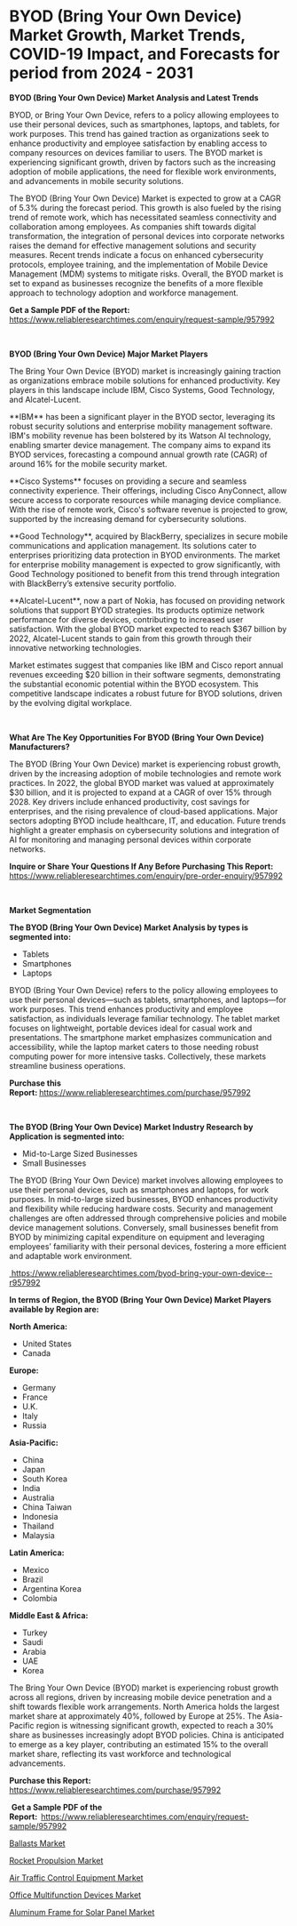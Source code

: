 <p><h1>BYOD (Bring Your Own Device) Market Growth, Market Trends, COVID-19 Impact, and Forecasts for period from 2024 - 2031</h1></p><p><strong>BYOD (Bring Your Own Device) Market Analysis and Latest Trends</strong></p>
<p><p>BYOD, or Bring Your Own Device, refers to a policy allowing employees to use their personal devices, such as smartphones, laptops, and tablets, for work purposes. This trend has gained traction as organizations seek to enhance productivity and employee satisfaction by enabling access to company resources on devices familiar to users. The BYOD market is experiencing significant growth, driven by factors such as the increasing adoption of mobile applications, the need for flexible work environments, and advancements in mobile security solutions.</p><p>The BYOD (Bring Your Own Device) Market is expected to grow at a CAGR of 5.3% during the forecast period. This growth is also fueled by the rising trend of remote work, which has necessitated seamless connectivity and collaboration among employees. As companies shift towards digital transformation, the integration of personal devices into corporate networks raises the demand for effective management solutions and security measures. Recent trends indicate a focus on enhanced cybersecurity protocols, employee training, and the implementation of Mobile Device Management (MDM) systems to mitigate risks. Overall, the BYOD market is set to expand as businesses recognize the benefits of a more flexible approach to technology adoption and workforce management.</p></p>
<p><strong>Get a Sample PDF of the Report:&nbsp;</strong> <a href="https://www.reliableresearchtimes.com/enquiry/request-sample/957992?utm_campaign=1692&utm_medium=2&utm_source=Github&utm_content=ia&utm_term=18102024&utm_id=byod-bring-your-own-device">https://www.reliableresearchtimes.com/enquiry/request-sample/957992</a></p>
<p>&nbsp;</p>
<p><strong>BYOD (Bring Your Own Device) Major Market Players</strong></p>
<p><p>The Bring Your Own Device (BYOD) market is increasingly gaining traction as organizations embrace mobile solutions for enhanced productivity. Key players in this landscape include IBM, Cisco Systems, Good Technology, and Alcatel-Lucent.</p><p>**IBM** has been a significant player in the BYOD sector, leveraging its robust security solutions and enterprise mobility management software. IBM's mobility revenue has been bolstered by its Watson AI technology, enabling smarter device management. The company aims to expand its BYOD services, forecasting a compound annual growth rate (CAGR) of around 16% for the mobile security market.</p><p>**Cisco Systems** focuses on providing a secure and seamless connectivity experience. Their offerings, including Cisco AnyConnect, allow secure access to corporate resources while managing device compliance. With the rise of remote work, Cisco's software revenue is projected to grow, supported by the increasing demand for cybersecurity solutions.</p><p>**Good Technology**, acquired by BlackBerry, specializes in secure mobile communications and application management. Its solutions cater to enterprises prioritizing data protection in BYOD environments. The market for enterprise mobility management is expected to grow significantly, with Good Technology positioned to benefit from this trend through integration with BlackBerry’s extensive security portfolio.</p><p>**Alcatel-Lucent**, now a part of Nokia, has focused on providing network solutions that support BYOD strategies. Its products optimize network performance for diverse devices, contributing to increased user satisfaction. With the global BYOD market expected to reach $367 billion by 2022, Alcatel-Lucent stands to gain from this growth through their innovative networking technologies.</p><p>Market estimates suggest that companies like IBM and Cisco report annual revenues exceeding $20 billion in their software segments, demonstrating the substantial economic potential within the BYOD ecosystem. This competitive landscape indicates a robust future for BYOD solutions, driven by the evolving digital workplace.</p></p>
<p>&nbsp;</p>
<p><strong>What Are The Key Opportunities For BYOD (Bring Your Own Device) Manufacturers?</strong></p>
<p><p>The BYOD (Bring Your Own Device) market is experiencing robust growth, driven by the increasing adoption of mobile technologies and remote work practices. In 2022, the global BYOD market was valued at approximately $30 billion, and it is projected to expand at a CAGR of over 15% through 2028. Key drivers include enhanced productivity, cost savings for enterprises, and the rising prevalence of cloud-based applications. Major sectors adopting BYOD include healthcare, IT, and education. Future trends highlight a greater emphasis on cybersecurity solutions and integration of AI for monitoring and managing personal devices within corporate networks.</p></p>
<p><strong>Inquire or Share Your Questions If Any Before Purchasing This Report:</strong> <a href="https://www.reliableresearchtimes.com/enquiry/pre-order-enquiry/957992?utm_campaign=1692&utm_medium=2&utm_source=Github&utm_content=ia&utm_term=18102024&utm_id=byod-bring-your-own-device">https://www.reliableresearchtimes.com/enquiry/pre-order-enquiry/957992</a></p>
<p>&nbsp;</p>
<p><strong>Market Segmentation</strong></p>
<p><strong>The BYOD (Bring Your Own Device) Market Analysis by types is segmented into:</strong></p>
<p><ul><li>Tablets</li><li>Smartphones</li><li>Laptops</li></ul></p>
<p><p>BYOD (Bring Your Own Device) refers to the policy allowing employees to use their personal devices—such as tablets, smartphones, and laptops—for work purposes. This trend enhances productivity and employee satisfaction, as individuals leverage familiar technology. The tablet market focuses on lightweight, portable devices ideal for casual work and presentations. The smartphone market emphasizes communication and accessibility, while the laptop market caters to those needing robust computing power for more intensive tasks. Collectively, these markets streamline business operations.</p></p>
<p><strong>Purchase this Report:&nbsp;</strong><a href="https://www.reliableresearchtimes.com/purchase/957992?utm_campaign=1692&utm_medium=2&utm_source=Github&utm_content=ia&utm_term=18102024&utm_id=byod-bring-your-own-device">https://www.reliableresearchtimes.com/purchase/957992</a></p>
<p>&nbsp;</p>
<p><strong>The BYOD (Bring Your Own Device) Market Industry Research by Application is segmented into:</strong></p>
<p><ul><li>Mid-to-Large Sized Businesses</li><li>Small Businesses</li></ul></p>
<p><p>The BYOD (Bring Your Own Device) market involves allowing employees to use their personal devices, such as smartphones and laptops, for work purposes. In mid-to-large sized businesses, BYOD enhances productivity and flexibility while reducing hardware costs. Security and management challenges are often addressed through comprehensive policies and mobile device management solutions. Conversely, small businesses benefit from BYOD by minimizing capital expenditure on equipment and leveraging employees’ familiarity with their personal devices, fostering a more efficient and adaptable work environment.</p></p>
<p><a href="https://www.reliableresearchtimes.com/byod-bring-your-own-device--r957992?utm_campaign=1692&utm_medium=2&utm_source=Github&utm_content=ia&utm_term=18102024&utm_id=byod-bring-your-own-device">&nbsp;https://www.reliableresearchtimes.com/byod-bring-your-own-device--r957992</a></p>
<p><strong>In terms of Region, the BYOD (Bring Your Own Device) Market Players available by Region are:</strong></p>
<p>
    <p> <strong> North America: </strong>
        <ul>
            <li>United States</li>
            <li>Canada</li>
        </ul>
        </p> 
    <p> <strong> Europe: </strong>
        <ul>
            <li>Germany</li>
            <li>France</li>
            <li>U.K.</li>
            <li>Italy</li>
            <li>Russia</li>
        </ul>
        </p> 
    <p> <strong> Asia-Pacific: </strong>
        <ul>
            <li>China</li>
            <li>Japan</li>
            <li>South Korea</li>
            <li>India</li>
            <li>Australia</li>
            <li>China Taiwan</li>
            <li>Indonesia</li>
            <li>Thailand</li>
            <li>Malaysia</li>
        </ul>
        </p> 
    <p> <strong> Latin America: </strong>
        <ul>
            <li>Mexico</li>
            <li>Brazil</li>
            <li>Argentina Korea</li>
            <li>Colombia</li>
        </ul>
        </p> 
    <p> <strong> Middle East & Africa: </strong>
        <ul>
            <li>Turkey</li>
            <li>Saudi</li>
            <li>Arabia</li>
            <li>UAE</li>
            <li>Korea</li>
        </ul>
    </p>
    </p>
<p><p>The Bring Your Own Device (BYOD) market is experiencing robust growth across all regions, driven by increasing mobile device penetration and a shift towards flexible work arrangements. North America holds the largest market share at approximately 40%, followed by Europe at 25%. The Asia-Pacific region is witnessing significant growth, expected to reach a 30% share as businesses increasingly adopt BYOD policies. China is anticipated to emerge as a key player, contributing an estimated 15% to the overall market share, reflecting its vast workforce and technological advancements.</p></p>
<p><strong>Purchase this Report: </strong><a href="https://www.reliableresearchtimes.com/purchase/957992?utm_campaign=1692&utm_medium=2&utm_source=Github&utm_content=ia&utm_term=18102024&utm_id=byod-bring-your-own-device">https://www.reliableresearchtimes.com/purchase/957992</a></p>
<p>&nbsp;<strong>Get a Sample PDF of the Report:&nbsp;&nbsp;</strong><a href="https://www.reliableresearchtimes.com/enquiry/request-sample/957992?utm_campaign=1692&utm_medium=2&utm_source=Github&utm_content=ia&utm_term=18102024&utm_id=byod-bring-your-own-device">https://www.reliableresearchtimes.com/enquiry/request-sample/957992</a></p>
<p><strong></strong></p>
<p><p><a href="https://www.linkedin.com/pulse/surfing-ballasts-wave-riding-market-currents-2031-mcqinsights-cjucf?utm_campaign=1692&utm_medium=2&utm_source=Github&utm_content=ia&utm_term=18102024&utm_id=byod-bring-your-own-device">Ballasts Market</a></p><p><a href="https://www.linkedin.com/pulse/rocket-propulsion-market-evolution-global-trends-regional-u6iaf?utm_campaign=1692&utm_medium=2&utm_source=Github&utm_content=ia&utm_term=18102024&utm_id=byod-bring-your-own-device">Rocket Propulsion Market</a></p><p><a href="https://www.linkedin.com/pulse/air-traffic-control-equipment-market-trends-strategic-insights-3ulmf?utm_campaign=1692&utm_medium=2&utm_source=Github&utm_content=ia&utm_term=18102024&utm_id=byod-bring-your-own-device">Air Traffic Control Equipment Market</a></p><p><a href="https://www.linkedin.com/pulse/office-multifunction-devices-industry-resonance-5-amplification-fklsf?utm_campaign=1692&utm_medium=2&utm_source=Github&utm_content=ia&utm_term=18102024&utm_id=byod-bring-your-own-device">Office Multifunction Devices Market</a></p><p><a href="https://medium.com/@am6lascuyler/trends-in-the-global-aluminum-frame-for-solar-panel-market-forecast-and-analysis-2024-2031-bd4087e0a651?utm_campaign=1692&utm_medium=2&utm_source=Github&utm_content=ia&utm_term=18102024&utm_id=byod-bring-your-own-device">Aluminum Frame for Solar Panel Market</a></p></p>